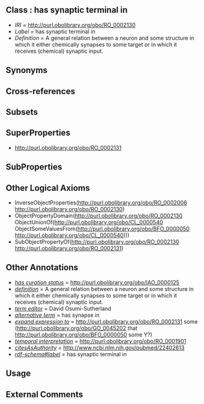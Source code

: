 
## Class : has synaptic terminal in

 * *IRI* = http://purl.obolibrary.org/obo/RO_0002130
 * *Label* = has synaptic terminal in
 * *Definition* = A general relation between a neuron and some structure in which it either chemically synapses to some target or in which it receives (chemical) synaptic input.

## Synonyms


## Cross-references


## Subsets


## SuperProperties

 * <http://purl.obolibrary.org/obo/RO_0002131>

## SubProperties


## Other Logical Axioms

 * InverseObjectProperties(<http://purl.obolibrary.org/obo/RO_0002006> <http://purl.obolibrary.org/obo/RO_0002130>)
 * ObjectPropertyDomain(<http://purl.obolibrary.org/obo/RO_0002130> ObjectUnionOf(<http://purl.obolibrary.org/obo/CL_0000540> ObjectSomeValuesFrom(<http://purl.obolibrary.org/obo/BFO_0000050> <http://purl.obolibrary.org/obo/CL_0000540>)))
 * SubObjectPropertyOf(<http://purl.obolibrary.org/obo/RO_0002130> <http://purl.obolibrary.org/obo/RO_0002131>)

## Other Annotations

 * *[has curation status](../../IAO/14/IAO_0000114.md)* = http://purl.obolibrary.org/obo/IAO_0000125
 * *[definition](../../IAO/15/IAO_0000115.md)* = A general relation between a neuron and some structure in which it either chemically synapses to some target or in which it receives (chemical) synaptic input.
 * *[term editor](../../IAO/17/IAO_0000117.md)* = David Osumi-Sutherland
 * *[alternative term](../../IAO/18/IAO_0000118.md)* = has synapse in
 * *[expand expression to](../../IAO/24/IAO_0000424.md)* = <http://purl.obolibrary.org/obo/RO_0002131> some (<http://purl.obolibrary.org/obo/GO_0045202> that <http://purl.obolibrary.org/obo/BFO_0000050> some Y?)
 * *[temporal interpretation](../../RO/00/RO_0001900.md)* = http://purl.obolibrary.org/obo/RO_0001901
 * *[citesAsAuthority](../../ty/citesAsAuthority.md)* = http://www.ncbi.nlm.nih.gov/pubmed/22402613
 * *[rdf-schema#label](../../el/rdf-schema#label.md)* = has synaptic terminal in

## Usage


## External Comments

